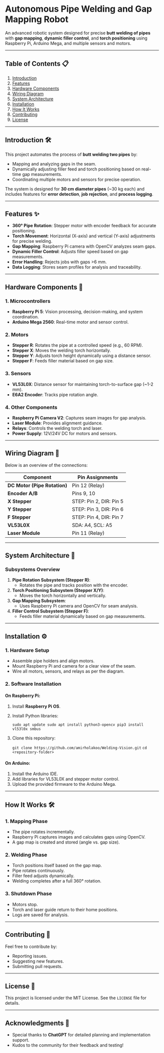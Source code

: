 **Autonomous Pipe Welding and Gap Mapping Robot**
=================================================

An advanced robotic system designed for precise **butt welding of pipes** with **gap mapping**, **dynamic filler control**, and **torch positioning** using Raspberry Pi, Arduino Mega, and multiple sensors and motors.

* * * * *

**Table of Contents** 📋
------------------------

1.  [Introduction](#introduction)
2.  [Features](#features)
3.  [Hardware Components](#hardware-components)
4.  [Wiring Diagram](#wiring-diagram)
5.  [System Architecture](#system-architecture)
6.  [Installation](#installation)
7.  [How It Works](#how-it-works)
8.  [Contributing](#contributing)
9.  [License](#license)

* * * * *

**Introduction** 🛠️
--------------------

This project automates the process of **butt welding two pipes** by:

-   Mapping and analyzing gaps in the seam.
-   Dynamically adjusting filler feed and torch positioning based on real-time gap measurements.
-   Coordinating multiple motors and sensors for precise operation.

The system is designed for **30 cm diameter pipes** (~30 kg each) and includes features for **error detection**, **job rejection**, and **process logging**.

* * * * *

**Features** ✨
--------------

-   **360° Pipe Rotation**: Stepper motor with encoder feedback for accurate positioning.
-   **Torch Movement**: Horizontal (X-axis) and vertical (Y-axis) adjustments for precise welding.
-   **Gap Mapping**: Raspberry Pi camera with OpenCV analyzes seam gaps.
-   **Dynamic Filler Control**: Adjusts filler speed based on gap measurements.
-   **Error Handling**: Rejects jobs with gaps >6 mm.
-   **Data Logging**: Stores seam profiles for analysis and traceability.

* * * * *

**Hardware Components** 🧩
--------------------------

### 1\. **Microcontrollers**

-   **Raspberry Pi 5**: Vision processing, decision-making, and system coordination.
-   **Arduino Mega 2560**: Real-time motor and sensor control.

### 2\. **Motors**

-   **Stepper R**: Rotates the pipe at a controlled speed (e.g., 60 RPM).
-   **Stepper X**: Moves the welding torch horizontally.
-   **Stepper Y**: Adjusts torch height dynamically using a distance sensor.
-   **Stepper F**: Feeds filler material based on gap size.

### 3\. **Sensors**

-   **VL53L0X**: Distance sensor for maintaining torch-to-surface gap (~1-2 mm).
-   **E6A2 Encoder**: Tracks pipe rotation angle.

### 4\. **Other Components**

-   **Raspberry Pi Camera V2**: Captures seam images for gap analysis.
-   **Laser Module**: Provides alignment guidance.
-   **Relays**: Controls the welding torch and laser.
-   **Power Supply**: 12V/24V DC for motors and sensors.

* * * * *

**Wiring Diagram** 🔌
---------------------

Below is an overview of the connections:

| Component | Pin Assignments |
| --- | --- |
| **DC Motor (Pipe Rotation)** | Pin 12 (Relay) |
| **Encoder A/B** | Pins 9, 10 |
| **X Stepper** | STEP: Pin 2, DIR: Pin 5 |
| **Y Stepper** | STEP: Pin 3, DIR: Pin 6 |
| **F Stepper** | STEP: Pin 4, DIR: Pin 7 |
| **VL53L0X** | SDA: A4, SCL: A5 |
| **Laser Module** | Pin 11 (Relay) |

* * * * *

**System Architecture** 🧠
--------------------------

### **Subsystems Overview**

1.  **Pipe Rotation Subsystem (Stepper R)**:
    -   Rotates the pipe and tracks position with the encoder.
2.  **Torch Positioning Subsystem (Stepper X/Y)**:
    -   Moves the torch horizontally and vertically.
3.  **Gap Mapping Subsystem**:
    -   Uses Raspberry Pi camera and OpenCV for seam analysis.
4.  **Filler Control Subsystem (Stepper F)**:
    -   Feeds filler material dynamically based on gap measurements.

* * * * *

**Installation** ⚙️
-------------------

### **1\. Hardware Setup**

-   Assemble pipe holders and align motors.
-   Mount Raspberry Pi and camera for a clear view of the seam.
-   Wire all motors, sensors, and relays as per the diagram.

### **2\. Software Installation**

#### On Raspberry Pi:

1.  Install **Raspberry Pi OS**.
2.  Install Python libraries:


    `sudo apt update
    sudo apt install python3-opencv
    pip3 install vl53l0x smbus`

3.  Clone this repository:


    `git clone https://github.com/amirholakoo/Welding-Vision.git`
    `cd <repository-folder>`

#### On Arduino:

1.  Install the Arduino IDE.
2.  Add libraries for VL53L0X and stepper motor control.
3.  Upload the provided firmware to the Arduino Mega.

* * * * *

**How It Works** 🛠️
--------------------

### **1\. Mapping Phase**

-   The pipe rotates incrementally.
-   Raspberry Pi captures images and calculates gaps using OpenCV.
-   A gap map is created and stored (angle vs. gap size).

### **2\. Welding Phase**

-   Torch positions itself based on the gap map.
-   Pipe rotates continuously.
-   Filler feed adjusts dynamically.
-   Welding completes after a full 360° rotation.

### **3\. Shutdown Phase**

-   Motors stop.
-   Torch and laser guide return to their home positions.
-   Logs are saved for analysis.

* * * * *

**Contributing** 🤝
-------------------

Feel free to contribute by:

-   Reporting issues.
-   Suggesting new features.
-   Submitting pull requests.

* * * * *

**License** 📜
--------------

This project is licensed under the MIT License. See the `LICENSE` file for details.

* * * * *

**Acknowledgments** 🙏
----------------------

-   Special thanks to **ChatGPT** for detailed planning and implementation support.
-   Kudos to the community for their feedback and testing!
